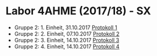 # Labor 4AHME (2017/18) - SX

* Gruppe 2: 1. Einheit, 31.10.2017
[Protokoll 1](https://github.com/HTLMechatronics/m14-la1-sx/blob/marmom13/marmom13/Protokoll_31.10.17.md)
* Gruppe 2: 2. Einheit, 07.10.2017
[Protokoll 2](https://github.com/HTLMechatronics/m14-la1-sx/blob/marmom13/marmom13/Protokoll_07.11.17.md)
* Gruppe 2: 3. Einheit, 14.10.2017
[Protokoll 3](https://github.com/HTLMechatronics/m14-la1-sx/blob/marmom13/marmom13/Protokoll_14.11.17.md)
* Gruppe 2: 4. Einheit, 14.10.2017
[Protokoll 4](https://github.com/HTLMechatronics/m14-la1-sx/blob/marmom13/marmom13/Protokoll_14.11.17.md)  
